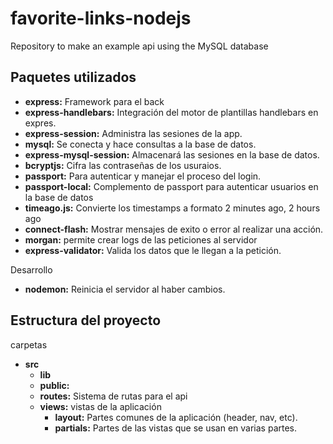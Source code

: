 # favorite-links-nodejs
Repository to make an example api using the MySQL database

## Paquetes utilizados
- **express:** Framework para el back
- **express-handlebars:** Integración del motor de plantillas handlebars en expres.
- **express-session:** Administra las sesiones de la app.
- **mysql:** Se conecta y hace consultas a la base de datos.
- **express-mysql-session:** Almacenará las sesiones en la base de datos.
- **bcryptjs:** Cifra las contraseñas de los usuraios.
- **passport:** Para autenticar y manejar el proceso del login.
- **passport-local:** Complemento de passport para autenticar usuarios en la base de datos
- **timeago.js:** Convierte los timestamps a formato 2 minutes ago, 2 hours ago
- **connect-flash:** Mostrar mensajes de exito o error al realizar una acción.
- **morgan:** permite crear logs de las peticiones al servidor
- **express-validator:** Valida los datos que le llegan a la petición.

Desarrollo
- **nodemon:** Reinicia el servidor al haber cambios.

## Estructura del proyecto
carpetas
 - **src**
	- **lib**
	- **public:**
	- **routes:** Sistema de rutas para el api
	- **views:** vistas de la aplicación
		- **layout:** Partes comunes de la aplicación (header, nav, etc).
		- **partials:** Partes de las vistas que se usan en varias partes.